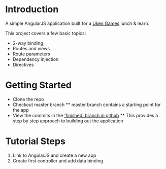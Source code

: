 # Introduction
A simple AngularJS application built for a [Uken Games](http://uken.com) lunch & learn.

This project covers a few basic topics:
* 2-way binding
* Routes and views
* Route parameters
* Dependency injection
* Directives

# Getting Started
* Clone the repo
* Checkout master branch
** master branch contains a starting point for the app
* View the commits in the ['finished' branch in github](https://github.com/jlapegna/IntroToAngularJS)
** This provides a step by step approach to building out the application

# Tutorial Steps
1. Link to AngularJS and create a new app
2. Create first controller and add data binding
